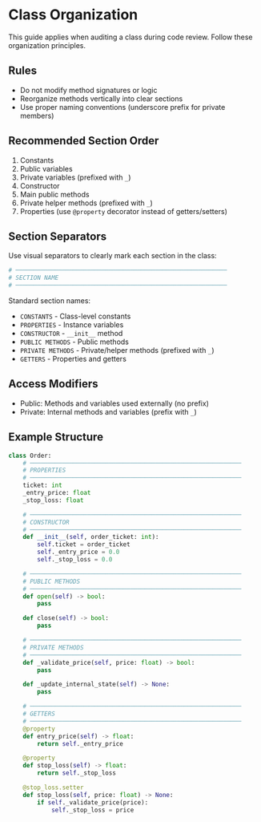 # Class Organization

This guide applies when auditing a class during code review.
Follow these organization principles.

## Rules

- Do not modify method signatures or logic
- Reorganize methods vertically into clear sections
- Use proper naming conventions (underscore prefix for private members)

## Recommended Section Order

1. Constants
2. Public variables
3. Private variables (prefixed with `_`)
4. Constructor
5. Main public methods
6. Private helper methods (prefixed with `_`)
7. Properties (use `@property` decorator instead of getters/setters)

## Section Separators

Use visual separators to clearly mark each section in the class:

```python
# ───────────────────────────────────────────────────────────
# SECTION NAME
# ───────────────────────────────────────────────────────────
```

Standard section names:

- `CONSTANTS` - Class-level constants
- `PROPERTIES` - Instance variables
- `CONSTRUCTOR` - `__init__` method
- `PUBLIC METHODS` - Public methods
- `PRIVATE METHODS` - Private/helper methods (prefixed with `_`)
- `GETTERS` - Properties and getters

## Access Modifiers

- Public: Methods and variables used externally (no prefix)
- Private: Internal methods and variables (prefix with `_`)

## Example Structure

```python
class Order:
    # ───────────────────────────────────────────────────────────
    # PROPERTIES
    # ───────────────────────────────────────────────────────────
    ticket: int
    _entry_price: float
    _stop_loss: float

    # ───────────────────────────────────────────────────────────
    # CONSTRUCTOR
    # ───────────────────────────────────────────────────────────
    def __init__(self, order_ticket: int):
        self.ticket = order_ticket
        self._entry_price = 0.0
        self._stop_loss = 0.0

    # ───────────────────────────────────────────────────────────
    # PUBLIC METHODS
    # ───────────────────────────────────────────────────────────
    def open(self) -> bool:
        pass

    def close(self) -> bool:
        pass

    # ───────────────────────────────────────────────────────────
    # PRIVATE METHODS
    # ───────────────────────────────────────────────────────────
    def _validate_price(self, price: float) -> bool:
        pass

    def _update_internal_state(self) -> None:
        pass

    # ───────────────────────────────────────────────────────────
    # GETTERS
    # ───────────────────────────────────────────────────────────
    @property
    def entry_price(self) -> float:
        return self._entry_price

    @property
    def stop_loss(self) -> float:
        return self._stop_loss

    @stop_loss.setter
    def stop_loss(self, price: float) -> None:
        if self._validate_price(price):
            self._stop_loss = price
```

